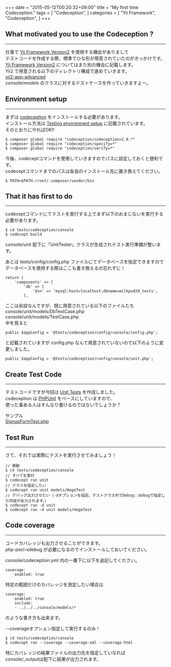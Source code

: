 +++
date = "2015-05-12T00:20:32+09:00"
title = "My first time Codeception."
tags = [
    "Codeception",
]
categories = [
    "Yii Framework",
    "Codeception",
]
+++

## What motivated you to use the Codeception ?
---

仕事で [Yii Framework Version2](http://www.yiiframework.com/doc-2.0/index.html) を使用する機会がありまして    
テストコードを作成する際、標準でひな形が用意されていたのがきっかけです。  
[Yii Framework Version2](http://www.yiiframework.com/doc-2.0/index.html) についてはまた別の機会に記載します。  
Yii2 で用意される以下のディレクトリ構成で進めていきます。  
[yii2-app-advanced](https://github.com/yiisoft/yii2-app-advanced)  
console/models のクラスに対するテストケースを作っていきますよー。

## Environment setup
---

まずは [codeception](http://codeception.com/) をインストールする必要があります。  
インストール方法は [Testing environment setup](http://www.yiiframework.com/doc-2.0/guide-test-environment-setup.html) に記載されています。  
そのとおりにやればOK!!

    $ composer global require "codeception/codeception=2.0.*"
    $ composer global require "codeception/specify=*"
    $ composer global require "codeception/verify=*"

今後、codeceptコマンドを使用していきますのでパスに設定しておくと便利です。  
codeceptコマンドまでのパスは各自のインストール先に置き換えてください。

    $ PATH=$PATH:/root/.composer/vendor/bin
    
## That it has first to do
---

codeceptコマンドにてテストを実行する上でまず以下のおまじないを実行する必要があります。

    $ cd tests/codeception/console
    $ codecept build
    
console/unit 配下に「UnitTester」クラスが生成されテスト実行準備が整います。

あとは tests/config/config.php ファイルにてデータベースを指定できますので  
データベースを使用する際はここも書き換えるの忘れずに！

    return [
        'components' => [
            'db' => [
                'dsn' => 'mysql:host=localhost;dbname=milkpod29_tests',
            ],

ここは余談なんですが、既に用意されている以下のファイルたち  
console/unit/models/DbTestCase.php  
console/unit/models/TestCase.php  
中を見ると

    public $appConfig = '@tests/codeception/config/console/config.php';
    
と記載されていますが config.php なんて用意されていないので以下のように変更しました。

    public $appConfig = '@tests/codeception/config/console/unit.php';
    
## Create Test Code
---

テストコードですが今回は [Unit Tests](http://codeception.com/docs/06-UnitTests) を作成しました。  
codeception は [PHPUnit](https://phpunit.de/) をベースにしていますので、   
使った事ある人はすんなり書けるのではないでしょうか？

サンプル  
[SignupFormTest.php](https://github.com/yiisoft/yii2-app-advanced/blob/master/tests/codeception/frontend/unit/models/SignupFormTest.php)

## Test Run
---

さて、それでは実際にテストを実行させてみましょう！

    // 移動
    $ cd tests/codeception/console
    // すべてを実行
    $ codecept run unit
    // クラスを指定したい
    $ codecept run unit models/HogeTest
    // デバッグ出力させたい（-dオプションを指定。テストクラス内でDebug::debugで指定した内容が出力されます。）
    $ codecept run -d unit
    $ codecept run -d unit models/HogeTest
    
    
## Code coverage
---

コードカバレッジも出力させることができます。  
php-pecl-xdebug が必要になるのでインストールしておいてください。

console/codeception.yml 内の一番下に以下を追記してください。

    coverage:
        enabled: true

特定の範囲だけのカバレッジを測定したい場合は

    coverage:
        enabled: true
        include:
        - ../../../console/models/*
        
のような書き方も出来ます。

--coverageオプション指定して実行するのみ！

    $ cd tests/codeception/console
    $ codecept run --coverage --coverage-xml --coverage-html

特にカバレッジの結果ファイルの出力先を指定していなれば  
console/_outputは配下に結果が出力されます。
